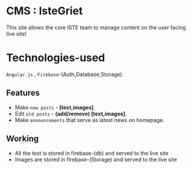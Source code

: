 # CMS : IsteGriet
   
   This site allows the core ISTE team to manage content on the user facing live site!  

# Technologies-used   
   `Angular.js` , `Firebase`-(Auth,Database,Storage). 

## Features
   - Make `new posts` - __[text,images]__.
   - Edit `old posts` - __(add/remove) [text,images]__.
   - Make `announcements` that serve as latest news on homepage.

## Working
   - All the text is stored in firebase-(db) and served to the live site
   - Images are stored in firebase-(Storage) and served to the live site